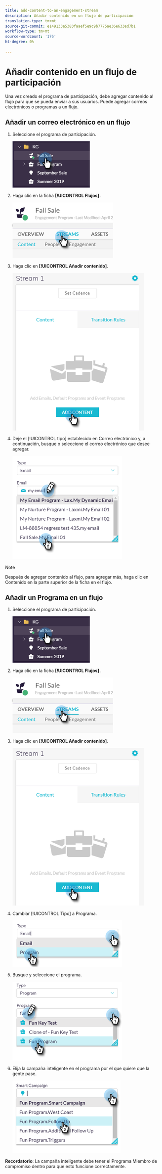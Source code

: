 ```yaml
---
title: add-content-to-an-engagement-stream
description: Añadir contenido en un flujo de participación
translation-type: tm+mt
source-git-commit: e149133a5383faaef5e9c9b7775ae36e633ed7b1
workflow-type: tm+mt
source-wordcount: '176'
ht-degree: 0%

---
```



# Añadir contenido en un flujo de participación

Una vez creado el programa de participación, debe agregar contenido al flujo para que se pueda enviar a sus usuarios. Puede agregar correos electrónicos o programas a un flujo.

## Añadir un correo electrónico en un flujo

1. Seleccione el programa de participación.

   ![Imagen uno](/help/sky/assets/engagement-programs/add-content-to-an-engagement-stream/add-content-to-an-engagement-stream-1.png)

1. Haga clic en la ficha **[!UICONTROL Flujos]** .

   ![Imagen dos](/help/sky/assets/engagement-programs/add-content-to-an-engagement-stream/add-content-to-an-engagement-stream-2.png)

1. Haga clic en **[!UICONTROL Añadir contenido]**.

   ![Imagen tres](/help/sky/assets/engagement-programs/add-content-to-an-engagement-stream/add-content-to-an-engagement-stream-3.png)

1. Deje el [!UICONTROL tipo] establecido en Correo electrónico y, a continuación, busque o seleccione el correo electrónico que desee agregar.

   ![Imagen Cuatro](/help/sky/assets/engagement-programs/add-content-to-an-engagement-stream/add-content-to-an-engagement-stream-4.png)

>[!NOTE]
>
>Después de agregar contenido al flujo, para agregar más, haga clic en Contenido en la parte superior de la ficha en el flujo.

## Añadir un Programa en un flujo

1. Seleccione el programa de participación.

   ![Imagen cinco](/help/sky/assets/engagement-programs/add-content-to-an-engagement-stream/add-content-to-an-engagement-stream-5.png)

1. Haga clic en la ficha **[!UICONTROL Flujos]** .

   ![Imagen seis](/help/sky/assets/engagement-programs/add-content-to-an-engagement-stream/add-content-to-an-engagement-stream-6.png)

1. Haga clic en **[!UICONTROL Añadir contenido]**.

   ![Imagen siete](/help/sky/assets/engagement-programs/add-content-to-an-engagement-stream/add-content-to-an-engagement-stream-7.png)

1. Cambiar [!UICONTROL Tipo] a Programa.

   ![Imagen ocho](/help/sky/assets/engagement-programs/add-content-to-an-engagement-stream/add-content-to-an-engagement-stream-8.png)

1. Busque y seleccione el programa.

   ![Imagen nueve](/help/sky/assets/engagement-programs/add-content-to-an-engagement-stream/add-content-to-an-engagement-stream-9.png)

1. Elija la campaña inteligente en el programa por el que quiere que la gente pase.

   ![Imagen Diez](/help/sky/assets/engagement-programs/add-content-to-an-engagement-stream/add-content-to-an-engagement-stream-10.png)

**Recordatorio**: La campaña inteligente debe tener el Programa Miembro de compromiso dentro para que esto funcione correctamente.
